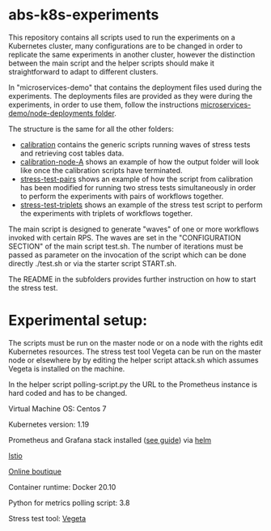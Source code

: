 # abs-k8s-experiments
This repository contains all scripts used to run the experiments on a Kubernetes cluster, many configurations are to be changed in order to replicate the same experiments in another cluster, however the distinction between the main script and the helper scripts should make it straightforward to adapt to different clusters.

In "microservices-demo" that contains the deployment files used during the experiments. The deployments files are provided as they were during the experiments, in order to use them, follow the instructions [microservices-demo/node-deployments folder](https://github.com/giaku/abs-k8s-experiments/tree/main/microservices-demo/nodes-deployments). 

The structure is the same for all the other folders:

<ul>
  <li> <a href="https://github.com/giaku/abs-k8s-experiments/tree/main/calibration">calibration</a> contains the generic scripts running waves of stress tests and retrieving cost tables data.</li>
  <li> <a href="https://github.com/giaku/abs-k8s-experiments/tree/main/calibration-node-A">calibration-node-A</a> shows an example of how the output folder will look like once the calibration scripts have terminated.</li>
  <li> <a href="https://github.com/giaku/abs-k8s-experiments/tree/main/stress-test-pairs">stress-test-pairs</a> shows an example of how the script from calibration has been modified for running two stress tests simultaneously in order to perform the experiments with pairs of workflows together.</li>
  <li> <a href="https://github.com/giaku/abs-k8s-experiments/tree/main/stress-test-triplets">stress-test-triplets</a> shows an example of the stress test script to perform the experiments with triplets of workflows together.</li>
</ul>

The main script is designed to generate "waves" of one or more workflows invoked with certain RPS. The waves are set in the "CONFIGURATION SECTION" of the main script test.sh. The number of iterations must be passed as parameter on the invocation of the script which can be done directly ./test.sh or via the starter script START.sh.

The README in the subfolders provides further instruction on how to start the stress test.

# Experimental setup:

The scripts must be run on the master node or on a node with the rights edit Kubernetes resources. The stress test tool Vegeta can be run on the master node or elsewhere by by editing the helper script attack.sh which assumes Vegeta is installed on the machine.

In the helper script polling-script.py the URL to the Prometheus instance is hard coded and has to be changed.

Virtual Machine OS: Centos 7

Kubernetes version: 1.19

Prometheus and Grafana stack installed (<a href="https://k21academy.com/docker-kubernetes/prometheus-grafana-monitoring/">see guide</a>) via [helm](https://helm.sh/docs/intro/install/)

[Istio](https://istio.io/latest/docs/setup/getting-started/#download)

[Online boutique](https://github.com/GoogleCloudPlatform/microservices-demo)

Container runtime: Docker 20.10

Python for metrics polling script: 3.8

Stress test tool: [Vegeta](https://github.com/tsenart/vegeta)

